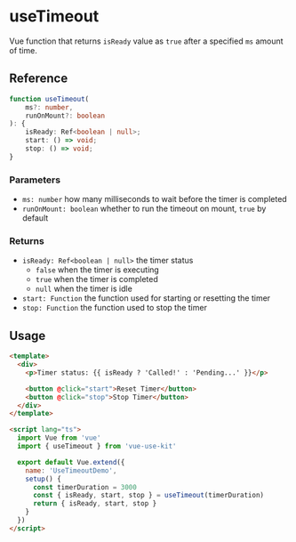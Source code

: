# useTimeout

Vue function that returns `isReady` value as `true` after a specified `ms` amount of time.

## Reference

```typescript
function useTimeout(
    ms?: number,
    runOnMount?: boolean
): {
    isReady: Ref<boolean | null>;
    start: () => void;
    stop: () => void;
}
```

### Parameters

- `ms: number` how many milliseconds to wait before the timer is completed
- `runOnMount: boolean` whether to run the timeout on mount, `true` by default

### Returns

- `isReady: Ref<boolean | null>` the timer status
  - `false` when the timer is executing
  - `true` when the timer is completed
  - `null` when the timer is idle
- `start: Function` the function used for starting or resetting the timer
- `stop: Function` the function used to stop the timer

## Usage

```html
<template>
  <div>
    <p>Timer status: {{ isReady ? 'Called!' : 'Pending...' }}</p>

    <button @click="start">Reset Timer</button>
    <button @click="stop">Stop Timer</button>
  </div>
</template>

<script lang="ts">
  import Vue from 'vue'
  import { useTimeout } from 'vue-use-kit'

  export default Vue.extend({
    name: 'UseTimeoutDemo',
    setup() {
      const timerDuration = 3000
      const { isReady, start, stop } = useTimeout(timerDuration)
      return { isReady, start, stop }
    }
  })
</script>
```
